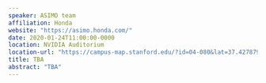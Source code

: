 ```yaml
---
speaker: ASIMO team
affiliation: Honda
website: "https://asimo.honda.com/"
date: 2020-01-24T11:00:00-0000
location: NVIDIA Auditorium
location-url: "https://campus-map.stanford.edu/?id=04-080&lat=37.42787956&lng=-122.17429865&zoom=17&srch=nvidia%20auditorium"
title: TBA
abstract: "TBA"
---
```

